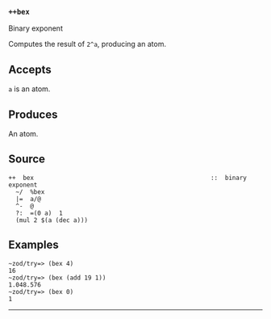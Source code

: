 ### `++bex`

Binary exponent

Computes the result of `2^a`, producing an atom.

Accepts
-------

`a` is an atom.

Produces
--------

An atom.

Source
------

    ++  bex                                                 ::  binary exponent
      ~/  %bex
      |=  a/@
      ^-  @
      ?:  =(0 a)  1
      (mul 2 $(a (dec a)))

Examples
--------

    ~zod/try=> (bex 4)
    16
    ~zod/try=> (bex (add 19 1))
    1.048.576
    ~zod/try=> (bex 0)
    1



***
